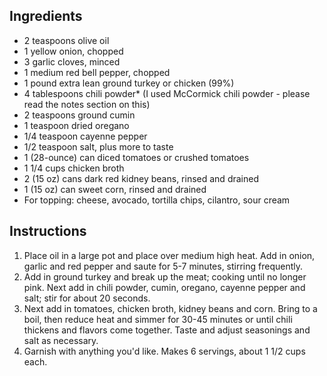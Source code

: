 ## Ingredients
* 2 teaspoons olive oil
* 1 yellow onion, chopped
* 3 garlic cloves, minced
* 1 medium red bell pepper, chopped
* 1 pound extra lean ground turkey or chicken (99%)
* 4 tablespoons chili powder* (I used McCormick chili powder - please read the notes section on this)
* 2 teaspoons ground cumin
* 1 teaspoon dried oregano
* 1/4 teaspoon cayenne pepper
* 1/2 teaspoon salt, plus more to taste
* 1 (28-ounce) can diced tomatoes or crushed tomatoes
* 1 1/4 cups chicken broth
* 2 (15 oz) cans dark red kidney beans, rinsed and drained
* 1 (15 oz) can sweet corn, rinsed and drained
* For topping: cheese, avocado, tortilla chips, cilantro, sour cream

## Instructions
1. Place oil in a large pot and place over medium high heat. Add in onion, garlic and red pepper and saute for 5-7 minutes, stirring frequently. 
1. Add in ground turkey and break up the meat; cooking until no longer pink. Next add in chili powder, cumin, oregano, cayenne pepper and salt; stir for about 20 seconds.
1. Next add in tomatoes, chicken broth, kidney beans and corn. Bring to a boil, then reduce heat and simmer for 30-45 minutes or until chili thickens and flavors come together. Taste and adjust seasonings and salt as necessary. 
1. Garnish with anything you'd like. Makes 6 servings, about 1 1/2 cups each.
